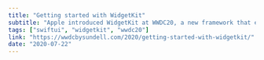 ```yaml
---
title: "Getting started with WidgetKit"
subtitle: "Apple introduced WidgetKit at WWDC20, a new framework that enables us to build widgets that can be displayed on users' home screens. These widgets are built exclusively using SwiftUI. In this post, John Sundell takes a first look at WidgetKit, and shows us how to get started by building a simple widget."
tags: ["swiftui", "widgetkit", "wwdc20"]
link: "https://wwdcbysundell.com/2020/getting-started-with-widgetkit/"
date: "2020-07-22"
---
```

